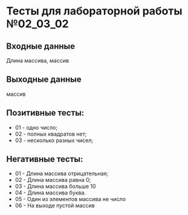 # Тесты для лабораторной работы №02_03_02
## Входные данные
Длина массива, массив
## Выходные данные
массив
## Позитивные тесты:
- 01 - одно число;
- 02 - полных квадратов нет;
- 03 - несколько разных чисел;
## Негативные тесты:
- 01 - Длина массива отрицательная;
- 02 - Длина массива равна 0;
- 03 - Длина массива больше 10
- 04 - Длина массива буква.
- 05 - Один из элементов массива не число
- 06 - На выходе пустой массив